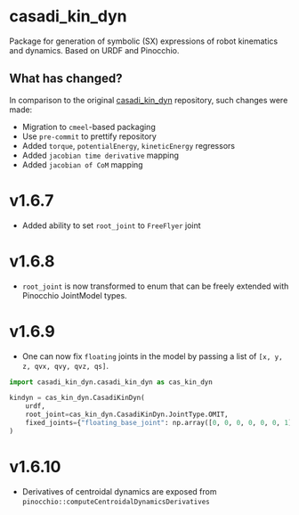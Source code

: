 # casadi_kin_dyn

Package for generation of symbolic (SX) expressions of robot kinematics and dynamics. Based on URDF and Pinocchio.

## What has changed?

In comparison to the original [casadi_kin_dyn](https://github.com/ADVRHumanoids/casadi_kin_dyn) repository, such changes were made:

- Migration to `cmeel`-based packaging
- Use `pre-commit` to prettify repository
- Added `torque`, `potentialEnergy`, `kineticEnergy` regressors
- Added `jacobian time derivative` mapping
- Added `jacobian of CoM` mapping

# v1.6.7

- Added ability to set `root_joint` to `FreeFlyer` joint

# v1.6.8

- `root_joint` is now transformed to enum that can be freely extended with Pinocchio JointModel types.

# v1.6.9

- One can now fix `floating` joints in the model by passing a list of `[x, y, z, qvx, qvy, qvz, qs]`.

```python
import casadi_kin_dyn.casadi_kin_dyn as cas_kin_dyn

kindyn = cas_kin_dyn.CasadiKinDyn(
    urdf,
    root_joint=cas_kin_dyn.CasadiKinDyn.JointType.OMIT,
    fixed_joints={"floating_base_joint": np.array([0, 0, 0, 0, 0, 0, 1])},
)
```

# v1.6.10

- Derivatives of centroidal dynamics are exposed from `pinocchio::computeCentroidalDynamicsDerivatives`
